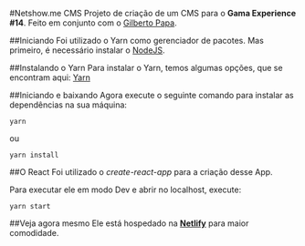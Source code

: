#Netshow.me CMS
Projeto de criação de um CMS para o **Gama Experience #14**.
Feito em conjunto com o [Gilberto Papa](https://github.com/GilbertoPapa).

##Iniciando
Foi utilizado o Yarn como gerenciador de pacotes.
Mas primeiro, é necessário instalar o [NodeJS](https://nodejs.org/).

##Instalando o Yarn
Para instalar o Yarn, temos algumas opções, que se encontram aqui: [Yarn](https://yarnpkg.com/)

##Iniciando e baixando
Agora execute o seguinte comando para instalar as dependências na sua máquina:
```
yarn
```
ou
```
yarn install
```

##O React
Foi utilizado o *create-react-app* para a criação desse App.

Para executar ele em modo Dev e abrir no localhost, execute:
```
yarn start
```

##Veja agora mesmo
Ele está hospedado na [**Netlify**](https://netshowme-cms.netlify.com/) para maior comodidade.
